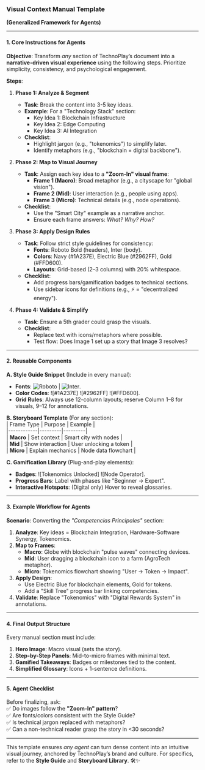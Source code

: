 ### **Visual Context Manual Template**  
**(Generalized Framework for Agents)**  

---

#### **1. Core Instructions for Agents**  
**Objective**: Transform *any* section of TechnoPlay’s document into a **narrative-driven visual experience** using the following steps. Prioritize simplicity, consistency, and psychological engagement.  

**Steps**:  
1. **Phase 1: Analyze & Segment**  
   - **Task**: Break the content into 3-5 key ideas.  
   - **Example**: For a "Technology Stack" section:  
     - Key Idea 1: Blockchain Infrastructure  
     - Key Idea 2: Edge Computing  
     - Key Idea 3: AI Integration  
   - **Checklist**:  
     - Highlight jargon (e.g., "tokenomics") to simplify later.  
     - Identify metaphors (e.g., "blockchain = digital backbone").  

2. **Phase 2: Map to Visual Journey**  
   - **Task**: Assign each key idea to a **"Zoom-In" visual frame**:  
     - **Frame 1 (Macro)**: Broad metaphor (e.g., a cityscape for "global vision").  
     - **Frame 2 (Mid)**: User interaction (e.g., people using apps).  
     - **Frame 3 (Micro)**: Technical details (e.g., node operations).  
   - **Checklist**:  
     - Use the "Smart City" example as a narrative anchor.  
     - Ensure each frame answers: *What? Why? How?*  

3. **Phase 3: Apply Design Rules**  
   - **Task**: Follow strict style guidelines for consistency:  
     - **Fonts**: Roboto Bold (headers), Inter (body).  
     - **Colors**: Navy (#1A237E), Electric Blue (#2962FF), Gold (#FFD600).  
     - **Layouts**: Grid-based (2–3 columns) with 20% whitespace.  
   - **Checklist**:  
     - Add progress bars/gamification badges to technical sections.  
     - Use sidebar icons for definitions (e.g., ⚡ = "decentralized energy").  

4. **Phase 4: Validate & Simplify**  
   - **Task**: Ensure a 5th grader could grasp the visuals.  
   - **Checklist**:  
     - Replace text with icons/metaphors where possible.  
     - Test flow: Does Image 1 set up a story that Image 3 resolves?  

---

#### **2. Reusable Components**  
**A. Style Guide Snippet** (Include in every manual):  
- **Fonts**: ![Roboto](preview) | ![Inter](preview).  
- **Color Codes**: ![#1A237E] ![#2962FF] ![#FFD600].  
- **Grid Rules**: Always use 12-column layouts; reserve Column 1–8 for visuals, 9–12 for annotations.  

**B. Storyboard Template** (For any section):  
| Frame Type | Purpose | Example |  
|------------|---------|---------|  
| **Macro** | Set context | Smart city with nodes |  
| **Mid** | Show interaction | User unlocking a token |  
| **Micro** | Explain mechanics | Node data flowchart |  

**C. Gamification Library** (Plug-and-play elements):  
- **Badges**: ![Tokenomics Unlocked] ![Node Operator].  
- **Progress Bars**: Label with phases like "Beginner → Expert".  
- **Interactive Hotspots**: (Digital only) Hover to reveal glossaries.  

---

#### **3. Example Workflow for Agents**  
**Scenario**: Converting the *"Competencias Principales"* section:  
1. **Analyze**: Key ideas = Blockchain Integration, Hardware-Software Synergy, Tokenomics.  
2. **Map to Frames**:  
   - **Macro**: Globe with blockchain "pulse waves" connecting devices.  
   - **Mid**: User dragging a blockchain icon to a farm (AgroTech metaphor).  
   - **Micro**: Tokenomics flowchart showing "User → Token → Impact".  
3. **Apply Design**:  
   - Use Electric Blue for blockchain elements, Gold for tokens.  
   - Add a "Skill Tree" progress bar linking competencies.  
4. **Validate**: Replace "Tokenomics" with "Digital Rewards System" in annotations.  

---

#### **4. Final Output Structure**  
Every manual section must include:  
1. **Hero Image**: Macro visual (sets the story).  
2. **Step-by-Step Panels**: Mid-to-micro frames with minimal text.  
3. **Gamified Takeaways**: Badges or milestones tied to the content.  
4. **Simplified Glossary**: Icons + 1-sentence definitions.  

---

#### **5. Agent Checklist**  
Before finalizing, ask:  
✅ Do images follow the **"Zoom-In" pattern**?  
✅ Are fonts/colors consistent with the Style Guide?  
✅ Is technical jargon replaced with metaphors?  
✅ Can a non-technical reader grasp the story in <30 seconds?  

--- 

This template ensures *any agent* can turn dense content into an intuitive visual journey, anchored by TechnoPlay’s brand and culture. For specifics, refer to the **Style Guide** and **Storyboard Library**. 🛠️✨

